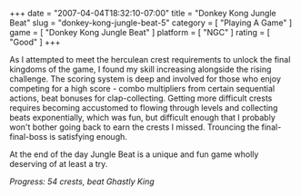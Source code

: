 +++
date = "2007-04-04T18:32:10-07:00"
title = "Donkey Kong Jungle Beat"
slug = "donkey-kong-jungle-beat-5"
category = [ "Playing A Game" ]
game = [ "Donkey Kong Jungle Beat" ]
platform = [ "NGC" ]
rating = [ "Good" ]
+++

As I attempted to meet the herculean crest requirements to unlock the final kingdoms of the game, I found my skill increasing alongside the rising challenge.  The scoring system is deep and involved for those who enjoy competing for a high score - combo multipliers from certain sequential actions, beat bonuses for clap-collecting.  Getting more difficult crests requires becoming accustomed to flowing through levels and collecting beats exponentially, which was fun, but difficult enough that I probably won't bother going back to earn the crests I missed.  Trouncing the final-final-boss is satisfying enough.

At the end of the day Jungle Beat is a unique and fun game wholly deserving of at least a try.

<i>Progress: 54 crests, beat Ghastly King</i>
